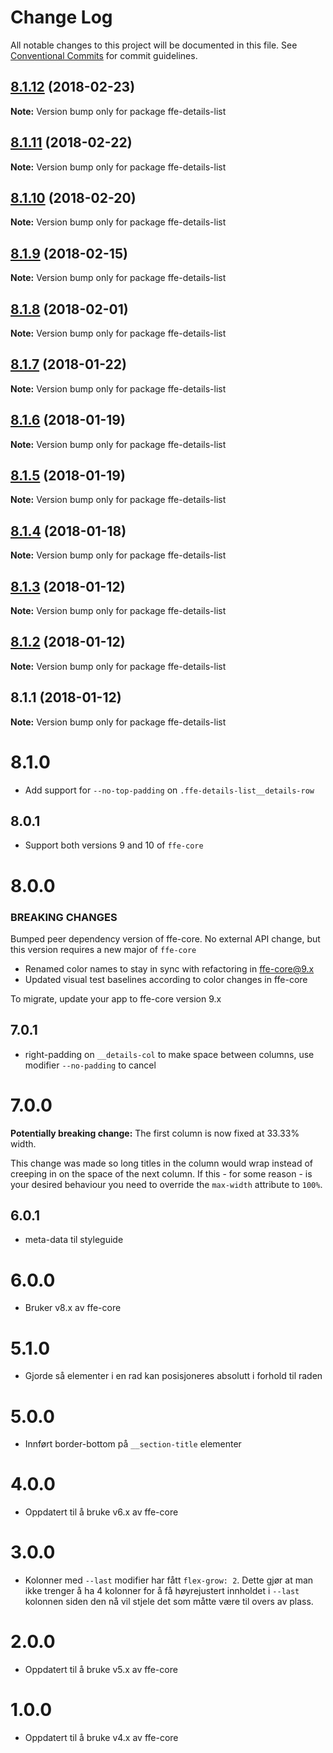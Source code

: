 # Change Log

All notable changes to this project will be documented in this file.
See [Conventional Commits](https://conventionalcommits.org) for commit guidelines.

<a name="8.1.12"></a>
## [8.1.12](***REMOVED***) (2018-02-23)




**Note:** Version bump only for package ffe-details-list

<a name="8.1.11"></a>
## [8.1.11](***REMOVED***) (2018-02-22)




**Note:** Version bump only for package ffe-details-list

<a name="8.1.10"></a>
## [8.1.10](***REMOVED***) (2018-02-20)




**Note:** Version bump only for package ffe-details-list

<a name="8.1.9"></a>
## [8.1.9](***REMOVED***) (2018-02-15)




**Note:** Version bump only for package ffe-details-list

<a name="8.1.8"></a>
## [8.1.8](***REMOVED***) (2018-02-01)




**Note:** Version bump only for package ffe-details-list

<a name="8.1.7"></a>
## [8.1.7](***REMOVED***) (2018-01-22)




**Note:** Version bump only for package ffe-details-list

<a name="8.1.6"></a>
## [8.1.6](***REMOVED***) (2018-01-19)




**Note:** Version bump only for package ffe-details-list

<a name="8.1.5"></a>
## [8.1.5](***REMOVED***) (2018-01-19)




**Note:** Version bump only for package ffe-details-list

<a name="8.1.4"></a>
## [8.1.4](***REMOVED***) (2018-01-18)




**Note:** Version bump only for package ffe-details-list

<a name="8.1.3"></a>

## [8.1.3](***REMOVED***) (2018-01-12)

**Note:** Version bump only for package ffe-details-list

<a name="8.1.2"></a>

## [8.1.2](***REMOVED***) (2018-01-12)

**Note:** Version bump only for package ffe-details-list

<a name="8.1.1"></a>

## 8.1.1 (2018-01-12)

**Note:** Version bump only for package ffe-details-list

# 8.1.0

* Add support for `--no-top-padding` on `.ffe-details-list__details-row`

## 8.0.1

* Support both versions 9 and 10 of `ffe-core`

# 8.0.0

### BREAKING CHANGES

Bumped peer dependency version of ffe-core. No external API change, but this version requires a new major of `ffe-core`

* Renamed color names to stay in sync with refactoring in ffe-core@9.x
* Updated visual test baselines according to color changes in ffe-core

To migrate, update your app to ffe-core version 9.x

## 7.0.1

* right-padding on `__details-col` to make space between columns, use modifier `--no-padding` to cancel

# 7.0.0

**Potentially breaking change:** The first column is now fixed at 33.33% width.

This change was made so long titles in the column would wrap instead of creeping
in on the space of the next column. If this - for some reason - is your desired
behaviour you need to override the `max-width` attribute to `100%`.

## 6.0.1

* meta-data til styleguide

# 6.0.0

* Bruker v8.x av ffe-core

# 5.1.0

* Gjorde så elementer i en rad kan posisjoneres absolutt i forhold til raden

# 5.0.0

* Innført border-bottom på `__section-title` elementer

# 4.0.0

* Oppdatert til å bruke v6.x av ffe-core

# 3.0.0

* Kolonner med `--last` modifier har fått `flex-grow: 2`. Dette gjør at man ikke trenger å ha 4 kolonner for å få høyrejustert innholdet i `--last` kolonnen siden den nå vil stjele det som måtte være til overs av plass.

# 2.0.0

* Oppdatert til å bruke v5.x av ffe-core

# 1.0.0

* Oppdatert til å bruke v4.x av ffe-core
